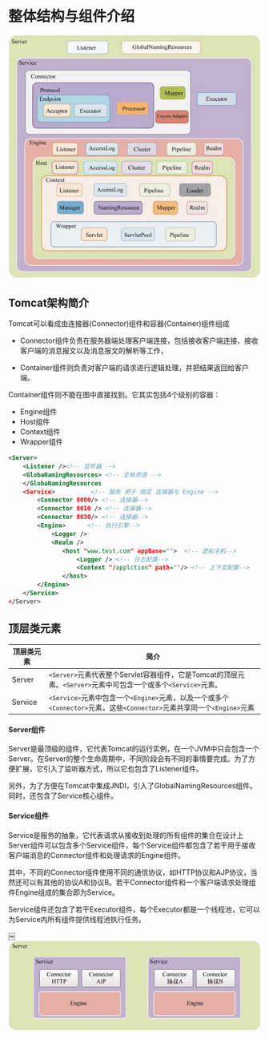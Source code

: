 # 整体结构与组件介绍

![image-20201026123957352](../../assets/image-20201026123957352.png)

## Tomcat架构简介

Tomcat可以看成由连接器(Connector)组件和容器(Container)组件组成

- Connector组件负责在服务器端处理客户端连接，包括接收客户端连接、接收客户端的消息报文以及消息报文的解析等工作，

- Container组件则负责对客户端的请求进行逻辑处理，并把结果返回给客户端。

Container组件则不能在图中直接找到。它其实包括4个级别的容器：

- Engine组件
- Host组件
- Context组件
- Wrapper组件

```xml
<Server>
    <Listener /><!-- 监听器 -->
    <GlobaNamingResources> <!-- 全局资源 -->
    </GlobaNamingResources
    <Service>          <!-- 服务 用于 绑定 连接器与 Engine -->
        <Connector 8080/> <!-- 连接器-->
        <Connector 8010 /> <!-- 连接器-->
        <Connector 8030/> <!-- 连接器-->
        <Engine>      <!-- 执行引擎-->
            <Logger />
            <Realm />
               <host "www.test.com" appBase="">  <!-- 虚拟主机-->
                   <Logger /> <!-- 日志配置-->
                   <Context "/applction" path=""/> <!-- 上下文配置-->
               </host>
        </Engine>
    </Service>
</Server>
```

## 顶层类元素

| 顶层类元素 | 简介                                                         |
| ---------- | ------------------------------------------------------------ |
| Server     | `<Server>`元素代表整个Servlet容器组件，它是Tomcat的顶层元素。`<Server>`元素中可包含一个或多个`<Service>`元素。 |
| Service    | `<Service>`元素中包含一个`<Engine>`元素，以及一个或多个`<Connector>`元素，这些`<Connector>`元素共享同一个`<Engine>`元素 |

#### Server组件

Server是最顶级的组件，它代表Tomcat的运行实例，在一个JVM中只会包含一个Server。在Server的整个生命周期中，不同阶段会有不同的事情要完成。为了方便扩展，它引入了监听器方式，所以它也包含了Listener组件。

另外，为了方便在Tomcat中集成JNDI，引入了GlobalNamingResources组件。同时，还包含了Service核心组件。

#### Service组件

Service是服务的抽象，它代表请求从接收到处理的所有组件的集合在设计上Server组件可以包含多个Service组件，每个Service组件都包含了若干用于接收客户端消息的Connector组件和处理请求的Engine组件。

其中，不同的Connector组件使用不同的通信协议，如HTTP协议和AJP协议，当然还可以有其他的协议A和协议B。若干Connector组件和一个客户端请求处理组件Engine组成的集合即为Service。

Service组件还包含了若干Executor组件，每个Executor都是一个线程池，它可以为Service内所有组件提供线程池执行任务。

￼![image-20201026124617278](../../assets/image-20201026124617278.png)

